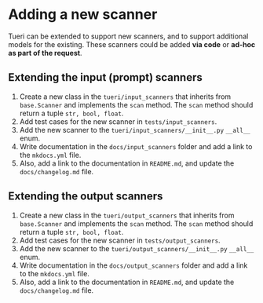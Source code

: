 # Adding a new scanner

Tueri can be extended to support new scanners, and to support additional models for the existing. These scanners could be added **via code** or **ad-hoc as part of the request**.

## Extending the input (prompt) scanners

1. Create a new class in the `tueri/input_scanners` that inherits from `base.Scanner` and implements the `scan` method. The `scan` method should return a tuple `str, bool, float`.
2. Add test cases for the new scanner in `tests/input_scanners`.
3. Add the new scanner to the `tueri/input_scanners/__init__.py` `__all__` enum.
4. Write documentation in the `docs/input_scanners` folder and add a link to the `mkdocs.yml` file.
5. Also, add a link to the documentation in `README.md`, and update the `docs/changelog.md` file.

## Extending the output scanners

1. Create a new class in the `tueri/output_scanners` that inherits from `base.Scanner` and implements the `scan` method. The `scan` method should return a tuple `str, bool, float`.
2. Add test cases for the new scanner in `tests/output_scanners`.
3. Add the new scanner to the `tueri/output_scanners/__init__.py` `__all__` enum.
4. Write documentation in the `docs/output_scanners` folder and add a link to the `mkdocs.yml` file.
5. Also, add a link to the documentation in `README.md`, and update the `docs/changelog.md` file.
